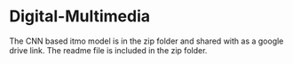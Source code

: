 # Digital-Multimedia
The CNN based itmo model is in the zip folder and shared with as a google drive link.  The readme file is included in the zip folder.
